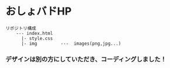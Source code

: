 # おしょバドHP
    リポジトリ構成
        --- index.html
          |- style.css
          |- img         ---  images(png,jpg...)


###  デザインは別の方にしていただき、コーディングしました！
